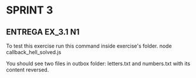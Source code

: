 # SPRINT 3

## ENTREGA EX_3.1 N1
To test this exercise run this command inside exercise's folder.
    node callback_hell_solved.js

You should see two files in outbox folder: letters.txt and numbers.txt with its content reversed.

